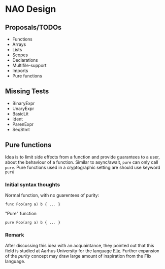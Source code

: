 # NAO Design
## Proposals/TODOs
- Functions
- Arrays
- Lists
- Scopes
- Declarations
- Multifile-support
- Imports
- Pure functions

## Missing Tests
- BinaryExpr
- UnaryExpr
- BasicLit
- Ident
- ParenExpr
- SeqStmt
 
## Pure functions
Idea is to limit side effects from a function and provide guarantees to a user, about the behaviour of a function. 
Similar to async/await, `pure` can only call `pure`. Pure functions used in a cryptographic setting are should use keyword `puré`
### Initial syntax thoughts
Normal function, with no guarentees of purity:
```
func Foo(arg a) b { ... }
```
"Pure" function
```
pure Foo(arg a) b { ... }
```
### Remark
After discussing this idea with an acquaintance, they pointed out that this field is studied at Aarhus University for the language [Flix](https://flix.dev). 
Further expansion of the *purity* concept may draw large amount of inspiration from the Flix language.  

